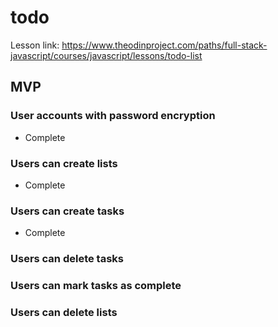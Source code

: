 # todo

Lesson link: https://www.theodinproject.com/paths/full-stack-javascript/courses/javascript/lessons/todo-list

## MVP

### User accounts with password encryption

- Complete

### Users can create lists

- Complete

### Users can create tasks

- Complete

### Users can delete tasks

### Users can mark tasks as complete

### Users can delete lists
